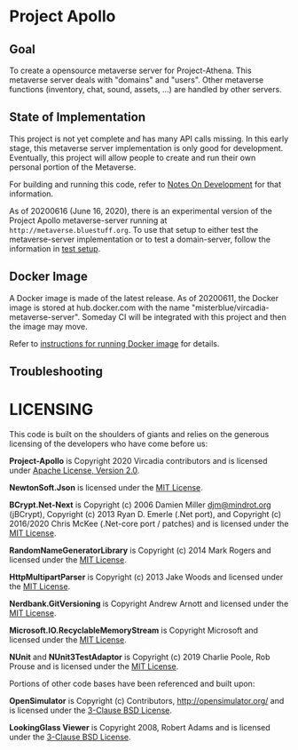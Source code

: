 # Project Apollo

## Goal
To create a opensource metaverse server for Project-Athena.
This metaverse server deals with "domains" and "users".
Other metaverse functions (inventory, chat, sound, assets, ...)
are handled by other servers.

## State of Implementation

This project is not yet complete and has many API calls missing. 
In this early stage, this metaverse server implementation is only
good for development.
Eventually, this project will allow people to create and run
their own personal portion of the Metaverse.

For building and running this code,
refer to [Notes On Development] for that information.

As of 20200616 (June 16, 2020), there is an experimental version
of the Project Apollo metaverse-server running at `http://metaverse.bluestuff.org`.
To use that setup to either test the metaverse-server implementation
or to test a domain-server, follow the information in
[test setup].

## Docker Image

A Docker image is made of the latest release.
As of 20200611, the Docker image is stored at
hub.docker.com with the name "misterblue/vircadia-metaverse-server".
Someday CI will be integrated with this project and then the image may move.

Refer to [instructions for running Docker image] for details.

## Troubleshooting

# LICENSING

This code is built on the shoulders of giants and relies on the generous licensing of
the developers who have come before us:

**Project-Apollo** is Copyright 2020 Vircadia contributors and is licensed under [Apache License, Version 2.0].

**NewtonSoft.Json** is licensed under the [MIT License].

**BCrypt.Net-Next** is
Copyright (c) 2006 Damien Miller djm@mindrot.org (jBCrypt),
Copyright (c) 2013 Ryan D. Emerle (.Net port), and
Copyright (c) 2016/2020 Chris McKee (.Net-core port / patches)
and is licensed under the [MIT License].

**RandomNameGeneratorLibrary** is Copyright (c) 2014 Mark Rogers and licensed under the [MIT License].

**HttpMultipartParser** is Copyright (c) 2013 Jake Woods and licensed under the [MIT License].

**Nerdbank.GitVersioning** is Copyright Andrew Arnott and licensed under the [MIT License].

**Microsoft.IO.RecyclableMemoryStream** is Copyright Microsoft and licensed under the [MIT License].

**NUnit** and **NUnit3TestAdaptor** is Copyright (c) 2019 Charlie Poole, Rob Prouse and is licensed
under the [MIT License].

Portions of other code bases have been referenced and built upon:

**OpenSimulator** is Copyright (c) Contributors, http://opensimulator.org/ and is licensed under
the [3-Clause BSD License].

**LookingGlass Viewer** is Copyright 2008, Robert Adams and is licensed under
the [3-Clause BSD License].

[Apache License, Version 2.0]: http://www.apache.org/licenses/LICENSE-2.0
[MIT License]: https://opensource.org/licenses/MIT
[3-Clause BSD License]: https://opensource.org/licenses/BSD-3-Clause
[Nerdbank.GitVersioning]: https://github.com/dotnet/Nerdbank.GitVersioning
[Notes On Development]: docs/NotesOnDevelopment.md
[instructions for running Docker image]: docs/RunningDockerImage.md
[test setup]: docs/TestSetup.md

